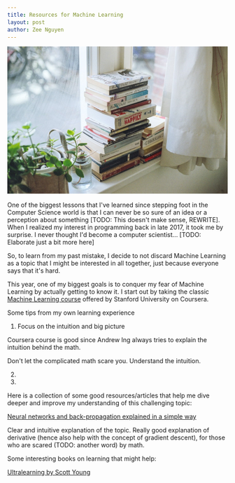 ```yaml
---
title: Resources for Machine Learning
layout: post
author: Zee Nguyen
---
```


![Books by florencia-viadana](/assets/florencia-viadana-1J8k0qqUfYY-unsplash.jpg)

One of the biggest lessons that I've learned since stepping foot in the Computer Science world is that I can never be so sure of an idea or a perception about something [TODO: This doesn't make sense, REWRITE]. When I realized my interest in programming back in late 2017, it took me by surprise. I never thought I'd become a computer scientist... [TODO: Elaborate just a bit more here]

So, to learn from my past mistake, I decide to not discard Machine Learning as a topic that I might be interested in all together, just because everyone says that it's hard.

This year, one of my biggest goals is to conquer my fear of Machine Learning by actually getting to know it. I start out by taking the classic [Machine Learning course](https://www.coursera.org/learn/machine-learning) offered by Stanford University on Coursera.

Some tips from my own learning experience

1. Focus on the intuition and big picture

Coursera course is good since Andrew Ing always tries to explain the intuition behind the math.

Don't let the complicated math scare you. Understand the intuition.

2.

3.


Here is a collection of some good resources/articles that help me dive deeper and improve my understanding of this challenging topic:

[Neural networks and back-propagation explained in a simple way](https://medium.com/datathings/neural-networks-and-backpropagation-explained-in-a-simple-way-f540a3611f5e)

Clear and intuitive explanation of the topic. Really good explanation of derivative (hence also help with the concept of gradient descent), for those who are scared (TODO: another word) by math.

[]()

[]()

[]()

[]()

[]()

[]()

[]()

Some interesting books on learning that might help:

[Ultralearning by Scott Young](https://www.amazon.com/Ultralearning-Master-Outsmart-Competition-Accelerate-ebook/dp/B07K6MF8MD)

[]()
